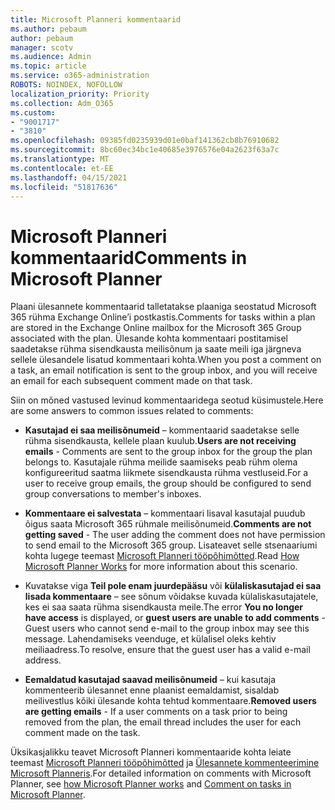 ```yaml
---
title: Microsoft Planneri kommentaarid
ms.author: pebaum
author: pebaum
manager: scotv
ms.audience: Admin
ms.topic: article
ms.service: o365-administration
ROBOTS: NOINDEX, NOFOLLOW
localization_priority: Priority
ms.collection: Adm_O365
ms.custom:
- "9001717"
- "3810"
ms.openlocfilehash: 09385fd0235939d01e0baf141362cb8b76910682
ms.sourcegitcommit: 8bc60ec34bc1e40685e3976576e04a2623f63a7c
ms.translationtype: MT
ms.contentlocale: et-EE
ms.lasthandoff: 04/15/2021
ms.locfileid: "51817636"
---
```

# <a name="comments-in-microsoft-planner"></a><span data-ttu-id="d24a4-102">Microsoft Planneri kommentaarid</span><span class="sxs-lookup"><span data-stu-id="d24a4-102">Comments in Microsoft Planner</span></span>

<span data-ttu-id="d24a4-103">Plaani ülesannete kommentaarid talletatakse plaaniga seostatud Microsoft 365 rühma Exchange Online’i postkastis.</span><span class="sxs-lookup"><span data-stu-id="d24a4-103">Comments for tasks within a plan are stored in the Exchange Online mailbox for the Microsoft 365 Group associated with the plan.</span></span>  <span data-ttu-id="d24a4-104">Ülesande kohta kommentaari postitamisel saadetakse rühma sisendkausta meilisõnum ja saate meili iga järgneva sellele ülesandele lisatud kommentaari kohta.</span><span class="sxs-lookup"><span data-stu-id="d24a4-104">When you post a comment on a task, an email notification is sent to the group inbox, and you will receive an email for each subsequent comment made on that task.</span></span>

<span data-ttu-id="d24a4-105">Siin on mõned vastused levinud kommentaaridega seotud küsimustele.</span><span class="sxs-lookup"><span data-stu-id="d24a4-105">Here are some answers to common issues related to comments:</span></span>

- <span data-ttu-id="d24a4-106">**Kasutajad ei saa meilisõnumeid** – kommentaarid saadetakse selle rühma sisendkausta, kellele plaan kuulub.</span><span class="sxs-lookup"><span data-stu-id="d24a4-106">**Users are not receiving emails** - Comments are sent to the group inbox for the group the plan belongs to.</span></span> <span data-ttu-id="d24a4-107">Kasutajale rühma meilide saamiseks peab rühm olema konfigureeritud saatma liikmete sisendkausta rühma vestluseid.</span><span class="sxs-lookup"><span data-stu-id="d24a4-107">For a user to receive group emails, the group should be configured to send group conversations to member's inboxes.</span></span>

- <span data-ttu-id="d24a4-108">**Kommentaare ei salvestata** – kommentaari lisaval kasutajal puudub õigus saata Microsoft 365 rühmale meilisõnumeid.</span><span class="sxs-lookup"><span data-stu-id="d24a4-108">**Comments are not getting saved** -  The user adding the comment does not have permission to send email to the Microsoft 365 group.</span></span> <span data-ttu-id="d24a4-109">Lisateavet selle stsenaariumi kohta lugege teemast [Microsoft Planneri tööpõhimõtted](https://techcommunity.microsoft.com/t5/planner-blog/how-microsoft-planner-works/ba-p/1214736).</span><span class="sxs-lookup"><span data-stu-id="d24a4-109">Read [How Microsoft Planner Works](https://techcommunity.microsoft.com/t5/planner-blog/how-microsoft-planner-works/ba-p/1214736) for more information about this scenario.</span></span>

- <span data-ttu-id="d24a4-110">Kuvatakse viga **Teil pole enam juurdepääsu** või **külaliskasutajad ei saa lisada kommentaare** – see sõnum võidakse kuvada külaliskasutajatele, kes ei saa saata rühma sisendkausta meile.</span><span class="sxs-lookup"><span data-stu-id="d24a4-110">The error **You no longer have access** is displayed, or **guest users are unable to add comments** - Guest users who cannot send e-mail to the group inbox may see this message.</span></span> <span data-ttu-id="d24a4-111">Lahendamiseks veenduge, et külalisel oleks kehtiv meiliaadress.</span><span class="sxs-lookup"><span data-stu-id="d24a4-111">To resolve, ensure that the guest user has a valid e-mail address.</span></span>

- <span data-ttu-id="d24a4-112">**Eemaldatud kasutajad saavad meilisõnumeid** – kui kasutaja kommenteerib ülesannet enne plaanist eemaldamist, sisaldab meilivestlus kõiki ülesande kohta tehtud kommentaare.</span><span class="sxs-lookup"><span data-stu-id="d24a4-112">**Removed users are getting emails** -  If a user comments on a task prior to being removed from the plan, the email thread includes the user for each comment made on the task.</span></span>

<span data-ttu-id="d24a4-113">Üksikasjalikku teavet Microsoft Planneri kommentaaride kohta leiate teemast [Microsoft Planneri tööpõhimõtted](https://techcommunity.microsoft.com/t5/planner-blog/how-microsoft-planner-works/ba-p/1214736) ja [Ülesannete kommenteerimine Microsoft Planneris](https://support.microsoft.com/office/fd4aedde-7785-4cd0-96ee-122fbc9140e1).</span><span class="sxs-lookup"><span data-stu-id="d24a4-113">For detailed information on comments with Microsoft Planner, see [how Microsoft Planner works](https://techcommunity.microsoft.com/t5/planner-blog/how-microsoft-planner-works/ba-p/1214736) and [Comment on tasks in Microsoft Planner](https://support.microsoft.com/office/fd4aedde-7785-4cd0-96ee-122fbc9140e1).</span></span>
